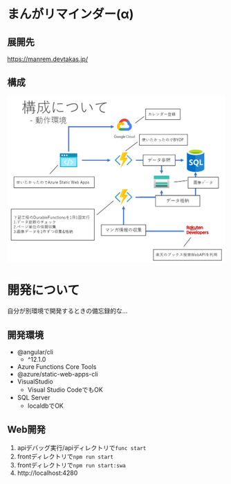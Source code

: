# まんがリマインダー(α)

## 展開先

https://manrem.devtakas.jp/

## 構成

![](./.attachements/2021-08-22-15-47-09.png)

# 開発について

自分が別環境で開発するときの備忘録的な…

## 開発環境

- @angular/cli
  - ^12.1.0
- Azure Functions Core Tools
- @azure/static-web-apps-cli
- VisualStudio
  - Visual Studio CodeでもOK
- SQL Server
  - localdbでOK

## Web開発

1. apiデバッグ実行/apiディレクトリで`func start`
2. frontディレクトリで`npm run start`
3. frontディレクトリで`npm run start:swa`
4. http://localhost:4280